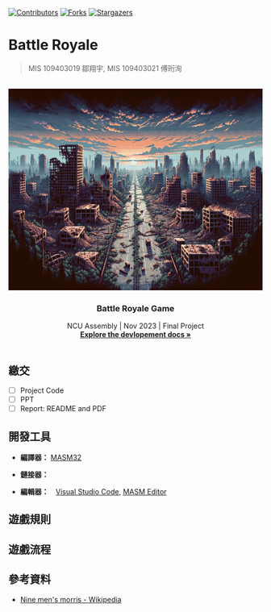 <a name="readme-top"></a>

<!-- PROJECT SHIELDS -->
<!--
*** I'm using markdown "reference style" links for readability.
*** Reference links are enclosed in brackets [ ] instead of parentheses ( ).
*** See the bottom of this document for the declaration of the reference variables
*** for contributors-url, forks-url, etc. This is an optional, concise syntax you may use.
*** https://www.markdownguide.org/basic-syntax/#reference-style-links
-->
[![Contributors][contributors-shield]][contributors-url]
[![Forks][forks-shield]][forks-url]
[![Stargazers][stars-shield]][stars-url]
<!-- [![MIT License][license-shield]][license-url] -->

# Battle Royale

>  MIS 109403019 鄒翔宇, MIS 109403021 傅珩洵

<!-- 中英版文件 -->
<!-- @TODO -->
<!-- [English](./README.md) | [中文](./README_zh.md) -->


<br />
<div align="center">
  <a href="https://github.com/xxrjun/battle-royale">
    <img src="./assets/banner_dalle.png" alt="Logo" width="800" height="400">
  </a>

  <h3 align="center">Battle Royale Game</h3>

  <p align="center">
     NCU Assembly | Nov 2023 | Final Project 
    <br />
    <a href=""><strong>Explore the devlopement docs »</strong></a>
    <br />
    <br />
    <!-- <a href="">View Demo</a> -->
  </p>
</div>


## 繳交

- [ ] Project Code
- [ ] PPT
- [ ] Report: README and PDF

## 開發工具

- **編譯器：** [MASM32](https://www.masm32.com/index.htm)

- **鏈接器：**　 

- **編輯器：**　[Visual Studio Code](https://code.visualstudio.com/), [MASM Editor](https://www.masm32.com/)

## 遊戲規則

<!-- @TODO: Add game design -->


## 遊戲流程

<!-- @TODO: Add flowchart -->




## 參考資料

- [Nine men's morris - Wikipedia](https://en.wikipedia.org/wiki/Nine_men%27s_morris)


[contributors-shield]: https://img.shields.io/github/contributors/xxrjun/battle-royale.svg?style=for-the-badge
[contributors-url]: https://github.com/xxrjun/battle-royale/graphs/contributors
[forks-shield]: https://img.shields.io/github/forks/xxrjun/battle-royale.svg?style=for-the-badge
[forks-url]: https://github.com/xxrjun/battle-royale/network/members
[stars-shield]: https://img.shields.io/github/stars/xxrjun/battle-royale.svg?style=for-the-badge
[stars-url]: https://github.com/xxrjun/battle-royale/stargazers
[license-shield]: https://img.shields.io/github/license/xxrjun/battle-royale.svg?style=for-the-badge
[license-url]: https://github.com/xxrjun/battle-royale/blob/master/LICENSE.txt
